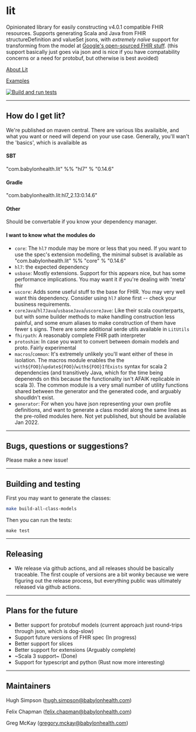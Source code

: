 # lit

Opinionated library for easily constructing v4.0.1 compatible FHIR resources.
Supports generating Scala and Java from FHIR structureDefinition and valueSet jsons, with _extremely naïve_ support for transforming from the model at [Google's open-sourced FHIR stuff](https://github.com/google/fhir). (this support basically just goes via json and is nice if you have compatability concerns or a need for protobuf, but otherwise is best avoided)

[About Lit](https://github.com/babylonhealth/lit-fhir/blob/master/docs/documentation.md)

[Examples](https://github.com/babylonhealth/lit-fhir/blob/master/docs/examples.md)

[![Build and run tests](https://github.com/babylonhealth/lit-fhir/actions/workflows/pr.yml/badge.svg)](https://github.com/babylonhealth/lit-fhir/actions/workflows/pr.yml)

---

## How do I get lit?

We're published on maven central. There are various libs availaible, and what you want or need will depend on your use case. Generally, you'll wan't the 'basics', which is availaible as
#### SBT
"com.babylonhealth.lit" %% "hl7" % "0.14.6"
#### Gradle
"com.babylonhealth.lit:hl7_2.13:0.14.6"
#### Other
Should be convertable if you know your dependency manager.

#### I want to know what the modules do

- `core`: The `hl7` module may be more or less that you need. If you want to use the spec's extension modelling, the minimal subset is available as "com.babylonhealth.lit" %% "core" % "0.14.6"
- `hl7`: the expected dependency
- `usbase`: Mostly extensions. Support for this appears nice, but has some performance implications. You may want it if you're dealing with 'meta' fhir
- `uscore`: Adds some useful stuff to the base for FHIR. You may very well want this dependency. Consider using `hl7` alone first -- check your business requirements.
- `coreJava`/`hl7Java`/`usbaseJava`/`uscoreJave`: Like their scala counterparts, but with some builder methods to make handling construction less painful, and some enum aliases to make construction of them have fewer `$` signs. There are some additional serde utils available in `LitUtils`
- `fhirpath`: A reasonably complete FHIR path interpreter
- `protoshim`: In case you want to convert between domain models and proto. Fairly experimental
- `macros`/`common`: It's extremely unlikely you'll want either of these in isolation. The macros module enables the the `with${FOO}`/`update${FOO}`/`with${FOO}IfExists` syntax for scala 2 dependencies (and transitively Java, which for the time being depenends on this because the functionality isn't AFAIK replicable in scala 3). The common module is a very small number of utility functions shared between the generator and the generated code, and arguably shoudldn't exist.
- `generator`: For when you have json representing your own profile definitions, and want to generate a class model along the same lines as the pre-rolled modules here. Not yet published, but should be available Jan 2022. 

---

## Bugs, questions or suggestions?

Please make a new issue! 

---

## Building and testing

First you may want to generate the classes:

```bash
make build-all-class-models
```

Then you can run the tests:

```
make test
```

---

## Releasing

- We release via github actions, and all releases should be basically traceable. The first couple of versions are a bit wonky because we were figuring out the release process, but everything public was ultimately released via github actions.
---

## Plans for the future

- Better support for protobuf models (current approach just round-trips through json, which is dog-slow)
- Support future versions of FHIR spec (In progress)
- Better support for slices
- Better support for extensions (Arguably complete)
- ~Scala 3 support~ (Done)
- Support for typescript and python (Rust now more interesting)

---


## Maintainers

Hugh Simpson (hugh.simpson@babylonhealth.com)

Felix Chapman (felix.chapman@babylonhealth.com)

Greg McKay (gregory.mckay@babylonhealth.com)
